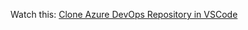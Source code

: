 Watch this: [Clone Azure DevOps Repository in VSCode](https://www.bing.com/videos/riverview/relatedvideo?&q=%2313+clone+azure+devops+repo+in+vs+code&&mid=448007F2EDFCD0F42364448007F2EDFCD0F42364&&FORM=VRDGAR)